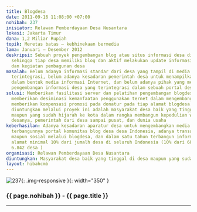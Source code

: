 ```yaml
---
title: Blogdesa
date: 2011-09-16 11:08:00 +07:00
nohibah: 237
inisiator: Relawan Pemberdayaan Desa Nusantara
lokasi: Jakarta Timur
dana: 1,2 Miliar Rupiah
topik: Meretas batas – kebhinekaan bermedia
lama: Januari – Desember 2012
deskripsi: Sebuah proyek pengembangan blog atau situs informasi desa di seluruh Indonesia
  sehingga tiap desa memiliki blog dan aktif melakukan update informasi potensi, pemasalahan,
  dan kegiatan pembagunan desa
masalah: Belum adanya informasi standar dari desa yang tampil di media internet yang
  terintegrasi, belum adanya kesadaran pemerintah desa untuk menampilkan profil desa
  dalam bentuk media informasi Internet, dan belum adanya pihak yang merasa perlu
  pengembangan informasi desa yang terintegrasi dalam sebuah portal desa
solusi: Memberikan fasilitasi server dan pelatihan pengembangan blogdesa secara gratis,
  memberikan desiminasi kemanfaatan penggunakan ternet dalam mengembangkan desa, dan
  memberikan kompensasi promosi pada donatur pada tiap alamat blogdesa. Pihak yang
  diuntungkan melalui proyek ini adalah masyarakat desa baik yang tinggal di desa
  maupun yang sudah hijarah ke kota dalam rangka membangun kepedulian warga terhadap
  desanya, pemerintah dari desa sampai pusat, dan dunia usaha
keberhasilan: Adanya kesadaran aparatur desa untuk mengembangkan media informasi perdesaan,
  terbangunnya portal komunitas blog desa desa Indonesia, adanya transaksi baik ekonomi
  maupun sosial melalui blogdesa, dan dalam satu tahun terbangun informasi dengan
  alamat minimal 10% dari jumalh desa di seluruh Indonesia (10% dari 68.425 desa =
  6.842 desa )
organisasi: Relawan Pemberdayaan Desa Nusantara
diuntungkan: Masyarakat desa baik yang tinggal di desa maupun yang sudah hijarah ke kota dalam rangka membangun kepedulian warga terhadap desanya, pemerintah dari desa sampai pusat, dan dunia usaha
layout: hibahcmb
---
```


![237](/static/img/hibahcmb/237.png){: .img-responsive }{: width="350" }

### {{ page.nohibah }} - {{ page.title }}

---
